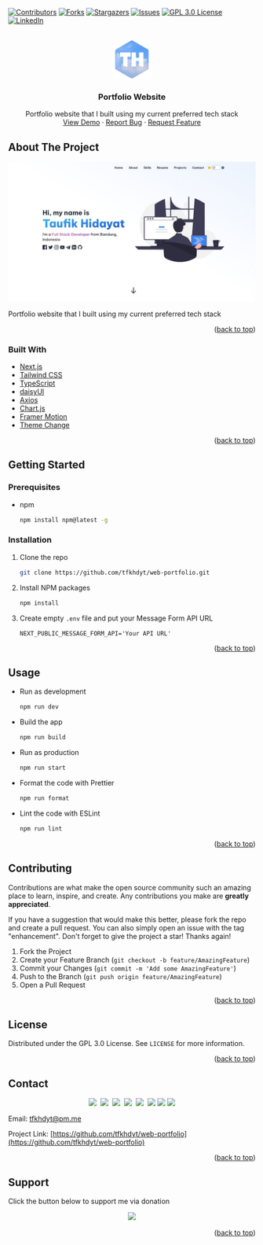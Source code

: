 <div id="top"></div>
<!--
*** Thanks for checking out the Best-README-Template. If you have a suggestion
*** that would make this better, please fork the repo and create a pull request
*** or simply open an issue with the tag "enhancement".
*** Don't forget to give the project a star!
*** Thanks again! Now go create something AMAZING! :D
-->

<!-- PROJECT SHIELDS -->
<!--
*** I'm using markdown "reference style" links for readability.
*** Reference links are enclosed in brackets [ ] instead of parentheses ( ).
*** See the bottom of this document for the declaration of the reference variables
*** for contributors-url, forks-url, etc. This is an optional, concise syntax you may use.
*** https://www.markdownguide.org/basic-syntax/#reference-style-links
-->
[![Contributors][contributors-shield]][contributors-url]
[![Forks][forks-shield]][forks-url]
[![Stargazers][stars-shield]][stars-url]
[![Issues][issues-shield]][issues-url]
[![GPL 3.0 License][license-shield]][license-url]
[![LinkedIn][linkedin-shield]][linkedin-url]

<!-- PROJECT LOGO -->
<br />
<div align="center">
  <a href="https://github.com/tfkhdyt/web-portfolio">
    <img src="public/tfkhdyt.png" alt="Logo" width="80" height="80">
  </a>

<h3 align="center">Portfolio Website</h3>

  <p align="center">
    Portfolio website that I built using my current preferred tech stack
    <br />
    <!-- <a href="https://github.com/tfkhdyt/web-portfolio"><strong>Explore the docs »</strong></a> -->
    <a href="https://tfkhdyt.my.id">View Demo</a>
    ·
    <a href="https://github.com/tfkhdyt/web-portfolio/issues">Report Bug</a>
    ·
    <a href="https://github.com/tfkhdyt/web-portfolio/issues">Request Feature</a>
  </p>
</div>



<!-- TABLE OF CONTENTS -->
<!-- <details>
  <summary>Table of Contents</summary>
  <ol>
    <li>
      <a href="#about-the-project">About The Project</a>
      <ul>
        <li><a href="#built-with">Built With</a></li>
      </ul>
    </li>
    <li>
      <a href="#getting-started">Getting Started</a>
      <ul>
        <li><a href="#prerequisites">Prerequisites</a></li>
        <li><a href="#installation">Installation</a></li>
      </ul>
    </li>
    <li><a href="#usage">Usage</a></li>
    <li><a href="#roadmap">Roadmap</a></li>
    <li><a href="#contributing">Contributing</a></li>
    <li><a href="#license">License</a></li>
    <li><a href="#contact">Contact</a></li>
    <li><a href="#acknowledgments">Acknowledgments</a></li>
  </ol>
</details> -->



<!-- ABOUT THE PROJECT -->
## About The Project

[![Product Name Screen Shot][product-screenshot]](https://tfkhdyt.my.id)

Portfolio website that I built using my current preferred tech stack
<!-- Here's a blank template to get started: To avoid retyping too much info. Do a search and replace with your text editor for the following: `tfkhdyt`, `web-portfolio`, `tfkhdyt`, `taufik-hidayat-6793aa200`, `pm`, `tfkhdyt`, `Portfolio Website`, `Portfolio website that I built using my current preferred tech stack` -->

<p align="right">(<a href="#top">back to top</a>)</p>



### Built With

* [Next.js](https://nextjs.org/)
* [Tailwind CSS](https://tailwindcss.com)
* [TypeScript](https://www.typescriptlang.org)
* [daisyUI](https://daisyui.com)
* [Axios](https://axios-http.com/)
* [Chart.js](https://www.chartjs.org)
* [Framer Motion](https://www.framer.com/)
* [Theme Change](https://github.com/saadeghi/theme-change)

<p align="right">(<a href="#top">back to top</a>)</p>



<!-- GETTING STARTED -->
## Getting Started

### Prerequisites

* npm
  ```sh
  npm install npm@latest -g
  ```

### Installation


1. Clone the repo
   ```sh
   git clone https://github.com/tfkhdyt/web-portfolio.git
   ```
2. Install NPM packages
   ```sh
   npm install
   ```
3. Create empty `.env` file and put your Message Form API URL
   ```
   NEXT_PUBLIC_MESSAGE_FORM_API='Your API URL' 
   ```

<p align="right">(<a href="#top">back to top</a>)</p>



<!-- USAGE EXAMPLES -->
## Usage

- Run as development
  ```sh
  npm run dev
  ```
- Build the app
  ```sh
  npm run build
  ```
- Run as production
  ```sh
  npm run start
  ```
- Format the code with Prettier
  ```sh
  npm run format
  ```
- Lint the code with ESLint
  ```sh
  npm run lint
  ```

<p align="right">(<a href="#top">back to top</a>)</p>

<!-- ROADMAP -->
<!-- ## Roadmap

- [ ] Feature 1
- [ ] Feature 2
- [ ] Feature 3
    - [ ] Nested Feature

See the [open issues](https://github.com/tfkhdyt/web-portfolio/issues) for a full list of proposed features (and known issues).

<p align="right">(<a href="#top">back to top</a>)</p> -->

<!-- CONTRIBUTING -->
## Contributing

Contributions are what make the open source community such an amazing place to learn, inspire, and create. Any contributions you make are **greatly appreciated**.

If you have a suggestion that would make this better, please fork the repo and create a pull request. You can also simply open an issue with the tag "enhancement".
Don't forget to give the project a star! Thanks again!

1. Fork the Project
2. Create your Feature Branch (`git checkout -b feature/AmazingFeature`)
3. Commit your Changes (`git commit -m 'Add some AmazingFeature'`)
4. Push to the Branch (`git push origin feature/AmazingFeature`)
5. Open a Pull Request

<p align="right">(<a href="#top">back to top</a>)</p>



<!-- LICENSE -->
## License

Distributed under the GPL 3.0 License. See `LICENSE` for more information.

<p align="right">(<a href="#top">back to top</a>)</p>

## Contact

<p align=center>
  <a href="https://facebook.com/tfkhdyt142"><img height="30" src="https://upload.wikimedia.org/wikipedia/commons/5/51/Facebook_f_logo_%282019%29.svg"></a>&nbsp;
  <a href="https://twitter.com/tfkhdyt"><img height="28" src="https://upload.wikimedia.org/wikipedia/commons/4/4f/Twitter-logo.svg"></a>&nbsp;
  <a href="https://instagram.com/_tfkhdyt_"><img height="30" src="https://upload.wikimedia.org/wikipedia/commons/e/e7/Instagram_logo_2016.svg"></a>&nbsp;
  <a href="https://youtube.com/tfkhdyt"><img height="30" src="https://upload.wikimedia.org/wikipedia/commons/a/a0/YouTube_social_red_circle_%282017%29.svg"></a>&nbsp;
  <a href="https://t.me/tfkhdyt"><img height="30" src="https://upload.wikimedia.org/wikipedia/commons/8/83/Telegram_2019_Logo.svg"></a>&nbsp;
  <a href="https://www.linkedin.com/mwlite/in/taufik-hidayat-6793aa200"><img height="30" src="https://upload.wikimedia.org/wikipedia/commons/8/81/LinkedIn_icon.svg"></a>
  <a href="https://pddikti.kemdikbud.go.id/data_mahasiswa/QUUyNzdEMjktNDk0Ri00RTlDLUE4NzgtNkUwRDBDRjIxOUNB"><img height="30" src="https://i.postimg.cc/YSB2c3DG/1619598282440.png"></a>
  <a href="https://tfkhdyt.my.id/"><img height="31" src="https://www.svgrepo.com/show/295345/internet.svg"></a>
</p>

Email: tfkhdyt@pm.me

Project Link: [https://github.com/tfkhdyt/web-portfolio](https://github.com/tfkhdyt/web-portfolio)

<p align="right">(<a href="#top">back to top</a>)</p>

## Support

Click the button below to support me via donation

<p align="center">
  <a href="https://donate.tfkhdyt.my.id/">
    <img src="https://i.postimg.cc/jjRDbZQx/1621036430601.png" width="125px">
  </a>
</p>

<p align="right">(<a href="#top">back to top</a>)</p>

<!-- ACKNOWLEDGMENTS -->
<!-- ## Acknowledgments

* []()
* []()
* []()

<p align="right">(<a href="#top">back to top</a>)</p> -->



<!-- MARKDOWN LINKS & IMAGES -->
<!-- https://www.markdownguide.org/basic-syntax/#reference-style-links -->
[contributors-shield]: https://img.shields.io/github/contributors/tfkhdyt/web-portfolio.svg?style=for-the-badge
[contributors-url]: https://github.com/tfkhdyt/web-portfolio/graphs/contributors
[forks-shield]: https://img.shields.io/github/forks/tfkhdyt/web-portfolio.svg?style=for-the-badge
[forks-url]: https://github.com/tfkhdyt/web-portfolio/network/members
[stars-shield]: https://img.shields.io/github/stars/tfkhdyt/web-portfolio.svg?style=for-the-badge
[stars-url]: https://github.com/tfkhdyt/web-portfolio/stargazers
[issues-shield]: https://img.shields.io/github/issues/tfkhdyt/web-portfolio.svg?style=for-the-badge
[issues-url]: https://github.com/tfkhdyt/web-portfolio/issues
[license-shield]: https://img.shields.io/github/license/tfkhdyt/web-portfolio.svg?style=for-the-badge
[license-url]: https://github.com/tfkhdyt/web-portfolio/blob/main/LICENSE
[linkedin-shield]: https://img.shields.io/badge/-LinkedIn-black.svg?style=for-the-badge&logo=linkedin&colorB=555
[linkedin-url]: https://linkedin.com/in/taufik-hidayat-6793aa200
[product-screenshot]: public/projects/web-portfolio.jpg
